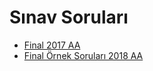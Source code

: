 # Sınav Soruları

<!--Index-->

- [Final 2017 AA](./S%C4%B1nav%20Sorular%C4%B1/Final%202017%20AA.pdf)
- [Final Örnek Soruları 2018 AA](./S%C4%B1nav%20Sorular%C4%B1/Final%20%C3%96rnek%20Sorular%C4%B1%202018%20AA.pdf)

<!--Index-->
